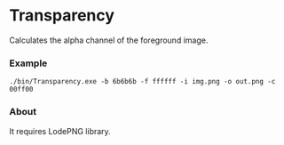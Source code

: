 # Transparency
Calculates the alpha channel of the foreground image.

### Example
```
./bin/Transparency.exe -b 6b6b6b -f ffffff -i img.png -o out.png -c 00ff00
```

### About
It requires LodePNG library.
